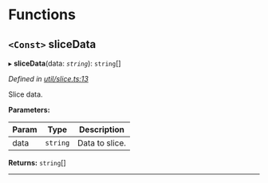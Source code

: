 

# Functions

<a id="slicedata"></a>

## `<Const>` sliceData

▸ **sliceData**(data: *`string`*): `string`[]

*Defined in [util/slice.ts:13](https://github.com/paritytech/js-libs/blob/79a5f83/packages/abi/src/util/slice.ts#L13)*

Slice data.

**Parameters:**

| Param | Type | Description |
| ------ | ------ | ------ |
| data | `string` |  Data to slice. |

**Returns:** `string`[]

___

